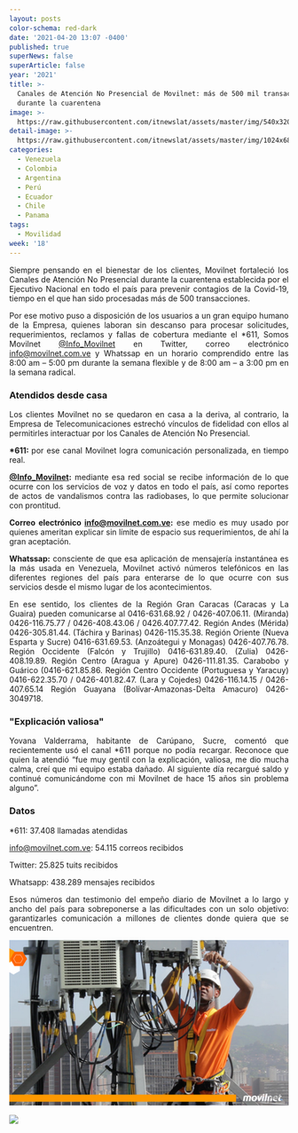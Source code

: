 ```yaml
---
layout: posts
color-schema: red-dark
date: '2021-04-20 13:07 -0400'
published: true
superNews: false
superArticle: false
year: '2021'
title: >-
  Canales de Atención No Presencial de Movilnet: más de 500 mil transacciones
  durante la cuarentena
image: >-
  https://raw.githubusercontent.com/itnewslat/assets/master/img/540x320/Movilnet-Antena-p.jpg
detail-image: >-
  https://raw.githubusercontent.com/itnewslat/assets/master/img/1024x680/Movilnet-Antena-g.jpg
categories:
  - Venezuela
  - Colombia
  - Argentina
  - Perú
  - Ecuador
  - Chile
  - Panama
tags:
  - Movilidad
week: '18'
---
```

<p style="text-align: justify;">Siempre pensando en el bienestar de los clientes, Movilnet fortaleció los Canales de Atención No Presencial durante la cuarentena establecida por el Ejecutivo Nacional en todo el país para prevenir contagios de la Covid-19, tiempo en el que han sido procesadas más de 500 transacciones.</p>
<p style="text-align: justify;">Por ese motivo puso a disposición de los usuarios a un gran equipo humano de la Empresa, quienes laboran sin descanso para procesar solicitudes, requerimientos, reclamos y fallas de cobertura mediante el *611, Somos Movilnet <a href="https://web.telegram.org/#/im?p=%40Info_Movilnet" target="_blank">@Info_Movilnet</a> en Twitter, correo electrónico <a href="mailto:info@movilnet.com.ve">info@movilnet.com.ve</a> y Whatssap en un horario comprendido entre las 8:00 am – 5:00 pm durante la semana flexible y de 8:00 am – a 3:00 pm en la semana radical.</p>

<h3 id="gmail-Atendidos-desde-casa" style="text-align: justify;">Atendidos desde casa</h3>
<p style="text-align: justify;">Los clientes Movilnet no se quedaron en casa a la deriva, al contrario, la Empresa de Telecomunicaciones estrechó vínculos de fidelidad con ellos al permitirles interactuar por los Canales de Atención No Presencial.</p>
<p style="text-align: justify;"><strong>*611: </strong>por ese canal Movilnet logra comunicación personalizada, en tiempo real.</p>
<p style="text-align: justify;"><a href="https://web.telegram.org/#/im?p=%40Info_Movilnet" target="_blank"><strong>@Info_Movilnet</strong></a><strong>:</strong> mediante esa red social se recibe información de lo que ocurre con los servicios de voz y datos en todo el país, así como reportes de actos de vandalismos contra las radiobases, lo que permite solucionar con prontitud.</p>
<p style="text-align: justify;"><strong>Correo electrónico </strong><a href="mailto:info@movilnet.com.ve"><strong>info@movilnet.com.ve</strong></a><strong>:</strong> ese medio es muy usado por quienes ameritan explicar sin límite de espacio sus requerimientos, de ahí la gran aceptación.</p>
<p style="text-align: justify;"><strong>Whatssap:</strong> consciente de que esa aplicación de mensajería instantánea es la más usada en Venezuela, Movilnet activó números telefónicos en las diferentes regiones del país para enterarse de lo que ocurre con sus servicios desde el mismo lugar de los acontecimientos.</p>
<p style="text-align: justify;">En ese sentido, los clientes de la Región Gran Caracas (Caracas y La Guaira) pueden comunicarse al 0416-631.68.92 / 0426-407.06.11. (Miranda) 0426-116.75.77 / 0426-408.43.06 / 0426.407.77.42. Región Andes (Mérida) 0426-305.81.44. (Táchira y Barinas) 0426-115.35.38. Región Oriente (Nueva Esparta y Sucre) 0416-631.69.53. (Anzoátegui y Monagas) 0426-407.76.78. Región Occidente (Falcón y Trujillo) 0416-631.89.40. (Zulia) 0426-408.19.89. Región Centro (Aragua y Apure) 0426-111.81.35. Carabobo y Guárico (0416-621.85.86. Región Centro Occidente (Portuguesa y Yaracuy) 0416-622.35.70 / 0426-401.82.47. (Lara y Cojedes) 0426-116.14.15 / 0426-407.65.14 Región Guayana (Bolívar-Amazonas-Delta Amacuro) 0426-3049718.</p>

<h3 id="gmail-&quot;Explicación-valiosa" style="text-align: justify;">"Explicación valiosa"</h3>
<p style="text-align: justify;">Yovana Valderrama, habitante de Carúpano, Sucre, comentó que recientemente usó el canal *611 porque no podía recargar. Reconoce que quien la atendió “fue muy gentil con la explicación, valiosa, me dio mucha calma, creí que mi equipo estaba dañado. Al siguiente día recargué saldo y continué comunicándome con mi Movilnet de hace 15 años sin problema alguno”.</p>

<h3 id="gmail-Datos" style="text-align: justify;">Datos</h3>
<p style="text-align: justify;">*611: 37.408 llamadas atendidas</p>
<p style="text-align: justify;"><a href="mailto:info@movilnet.com.ve">info@movilnet.com.ve</a>: 54.115 correos recibidos</p>
<p style="text-align: justify;">Twitter: 25.825 tuits recibidos</p>
<p style="text-align: justify;">Whatsapp: 438.289 mensajes recibidos</p>
<p style="text-align: justify;">Esos números dan testimonio del empeño diario de Movilnet a lo largo y ancho del país para sobreponerse a las dificultades con un solo objetivo: garantizarles comunicación a millones de clientes donde quiera que se encuentren.</p>

![](https://raw.githubusercontent.com/itnewslat/assets/master/img/540x320/Movilnet-Antena-p.jpg)

<img src="https://tracker.metricool.com/c3po.jpg?hash=56f88a41e39ab42c063cc51676587a04"/>
